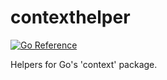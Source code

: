 # contexthelper
[![Go Reference](https://pkg.go.dev/badge/github.com/solsw/contexthelper.svg)](https://pkg.go.dev/github.com/solsw/contexthelper)

Helpers for Go's 'context' package.
